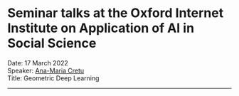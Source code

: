 # Seminar talks at the Oxford Internet Institute on Application of AI in Social Science



Date: 17 March 2022\
Speaker:  	[Ana-Maria Cretu](https://cpg.doc.ic.ac.uk/team/ana-maria/)\
Title:   Geometric Deep Learning

--- 
